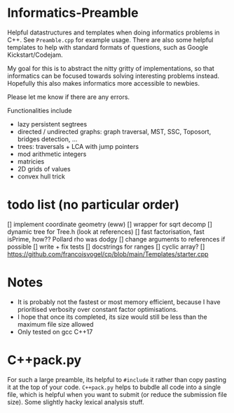 # Informatics-Preamble
Helpful datastructures and templates when doing informatics problems in C++. See `Preamble.cpp`  for example usage. There are also some helpful templates to help with standard formats of questions, such as Google Kickstart/Codejam.

My goal for this is to abstract the nitty gritty of implementations, so that informatics can be focused towards solving interesting problems instead. Hopefully this also makes informatics more accessible to newbies.

Please let me know if there are any errors.

Functionalities include
 - lazy persistent segtrees
 - directed / undirected graphs: graph traversal, MST, SSC, Toposort, bridges detection, ...
 - trees: traversals + LCA with jump pointers
 - mod arithmetic integers
 - matricies
 - 2D grids of values
 - convex hull trick


# todo list (no particular order)
[] implement coordinate geometry (eww)
[] wrapper for sqrt decomp
[] dynamic tree for Tree.h (look at references)
[] fast factorisation, fast isPrime, how?? Pollard rho was dodgy
[] change arguments to references if possible
[] write + fix tests
[] docstrings for ranges
[] cyclic array?
[] https://github.com/francoisvogel/cp/blob/main/Templates/starter.cpp

# Notes
 - It is probably not the fastest or most memory efficient, because I have prioritised verbosity over constant factor optimisations.
 - I hope that once its completed, its size would still be less than the maximum file size allowed
 - Only tested on gcc C++17

# C++pack.py
For such a large preamble, its helpful to `#include` it rather than copy pasting it at the
top of your code. `C++pack.py` helps to bubdle all code into a single file, which is
helpful when you want to submit (or reduce the submission file size). Some slightly hacky
lexical analysis stuff.
